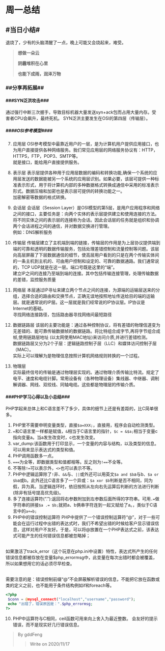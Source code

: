 周一总结 </br>
================================================
## #当日小结#
退烧了，少有的头脑清醒了一点，晚上可能又会烧起来，难受。</br>

>**想做一朵云**
>
>**阴霾堆积在心里**
>
>**也能下成雨，润泽万物**
### ##分享再拓展##
#### ###SYN泛洪攻击###
通过强行中断三次握手，导致目标机器大量发送syn+ack包而占用大量内存。受害者CPU会飙升，最终死机。 SYN泛洪主要发生在OSI的第四层（传输层）。
##### ####OSI参考模型####
7. 应用层
OSI参考模型中最靠近用户的一层，是为计算机用户提供应用接口，也为用户直接提供各种网络服务。我们常见应用层的网络服务协议有：HTTP，HTTPS，FTP，POP3、SMTP等。</br>
就是接口，能给用户直接提供服务。</br>

6. 表示层
表示层提供各种用于应用层数据的编码和转换功能,确保一个系统的应用层发送的数据能被另一个系统的应用层识别。如果必要，该层可提供一种标准表示形式，用于将计算机内部的多种数据格式转换成通信中采用的标准表示形式。数据压缩和加密也是表示层可提供的转换功能之一。</br>
加密解密等数据的格式转换。</br>

5. 会话层
会话层（Session Layer）是OSI模型的第5层，是用户应用程序和网络之间的接口，主要任务是：向两个实体的表示层提供建立和使用连接的方法。将不同实体之间的表示层的连接称为会话。因此会话层的任务就是组织和协调两个会话进程之间的通信，并对数据交换进行管理。</br>
例如：DNS解析服务</br>


4. 传输层
传输层建立了主机端到端的链接，传输层的作用是为上层协议提供端到端的可靠和透明的数据传输服务，包括处理差错控制和流量控制等问题。该层向高层屏蔽了下层数据通信的细节，使高层用户看到的只是在两个传输实体间的一条主机到主机的、可由用户控制和设定的、可靠的数据通路。我们通常说的，TCP UDP就是在这一层。端口号既是这里的“端”。</br>
建立IP之间的连接乃至端到端的连接。其中包括传输连接管理，处理传输数据的差错，监控服务质量</br>

3. 网络层
本层通过IP寻址来建立两个节点之间的连接，为源端的运输层送来的分组，选择合适的路由和交换节点，正确无误地按照地址传送给目的端的运输层。就是通常说的IP层。这一层就是我们经常说的IP协议层。IP协议是Internet的基础。</br>
寻找网络连接路径，包括路由器寻找网络间最短路径</br>

2. 数据链路层 
该层的主要功能是：通过各种控制协议，将有差错的物理信道变为无差错的、能可靠传输数据帧的数据链路。将比特组合成字节,再将字节组合成帧,使用链路层地址 (以太网使用MAC地址)来访问介质,并进行差错检测。</br>
数据链路层又分为2个子层：逻辑链路控制子层（LLC）和媒体访问控制子层（MAC）。</br>
实际上可以理解为是物理信息按照计算机网络规则转换的一个过程。</br>

1. 物理层     
实际最终信号的传输是通过物理层实现的。通过物理介质传输比特流。规定了电平、速度和电缆针脚。常用设备有（各种物理设备）集线器、中继器、调制解调器、网线、双绞线、同轴电缆。这些都是物理层的传输介质。

#### ###PHP学习心得以及小总结###
PHP学起来总体上和C语言差不了多少，具体的细节上还是有差距的，比C简单很多。
1. PHP里不需要申明变量类型，直接`$a=XXX;`，直接用，程序会自动检测类型。
2. `=`和C语言里一样都是赋值，`&`相当于C语言里的指针，`$c = &$a;`相当于变量c指向变量a。当a发生改变时，c也发生改变。
3. var_dump:该函数用于打印显示，一个变量的内容与结构，以及类型的信息。可以用来显示表达式的类型和值。
4. PHP调用函数多一点。
5. `===`为全等，即数据类型和值都相等。反之则为`!==`不全等。
6. 不等除`!=`可以表示外，`<>`也可以表示不等。
7. PHP中逻辑运算除了`!`非、`&&`与、`||`或外还可以用英文`$a and $b`a与b、`$a or $b`a或b。此外还比C语言多了一个异或：`$a xor $b`判断是否不相同，同为假，异为真。当逻辑连环时，依旧按照从左向右先运算后判断的方法进行判断(除非有括号提高优先级)。
8. 多了连接运算符(“.”):返回将右参数附加到左参数后面所得的字符串。可用`.=`做字符串的拼接`$a .= $b;`就把a、b俩串字符连到一起又赋给了a。，类似于C语言中的`a+=b;`
9. PHP中的错误控制运算符
PHP中提供了一个错误控制运算符“@”，对于一些可能会在运行过程中出错的表达式时，我们不希望出错的时候给客户显示错误信息，这样对用户不友好。于是，可以将@放置在一个PHP表达式之前，该表达式可能产生的任何错误信息都被忽略掉；</br></br>

如果激活了track_error（这个玩意在php.ini中设置）特性，表达式所产生的任何错误信息都被存放在变量$php_errormsg中，此变量在每次出错时都会被覆盖，所以如果想用它的话必须尽早检查。</br></br>

需要注意的是：错误控制前缀“@”不会屏蔽解析错误的信息，不能把它放在函数或类的定义之前，也不能用于条件结构例如if和foreach等。
```PHP
<?php  
 $conn = @mysql_connect("localhost","username","password");
 echo "出错了，错误原因是：".$php_errormsg;
?>
```
10. PHP中运算符与C相同，ceil函数可用来向上舍入为最近整数。
会友好的提示错误，而不是现实好几行错误信息。
> By gddFeng
>>Write on 2020/11/17